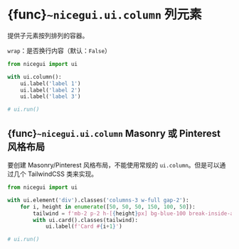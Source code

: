 # {func}`~nicegui.ui.column` 列元素

提供子元素按列排列的容器。

`wrap`：是否换行内容（默认：`False`）

```python
from nicegui import ui

with ui.column():
    ui.label('label 1')
    ui.label('label 2')
    ui.label('label 3')

# ui.run()
```

## {func}`~nicegui.ui.column` Masonry 或 Pinterest 风格布局

要创建 Masonry/Pinterest 风格布局，不能使用常规的 `ui.column`。但是可以通过几个 TailwindCSS 类来实现。

```python
from nicegui import ui

with ui.element('div').classes('columns-3 w-full gap-2'):
    for i, height in enumerate([50, 50, 50, 150, 100, 50]):
        tailwind = f'mb-2 p-2 h-[{height}px] bg-blue-100 break-inside-avoid'
        with ui.card().classes(tailwind):
            ui.label(f'Card #{i+1}')

# ui.run()
```
